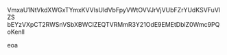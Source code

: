 VmxaU1NtVkdXWGxTYmxKVVlsUldVbFpyVWtOVVJrVjVUbFZrYUdKSVFuVlZS
bEYzVXpCT2RWSnVSbXBWClZEQTVRMmR3Y21OdE9EMEtDblZ0Wmc9PQoKenll

eoa